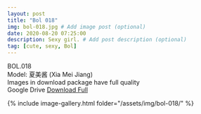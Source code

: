 ```yaml
---
layout: post
title: "Bol 018"
img: bol-018.jpg # Add image post (optional)
date: 2020-08-20 07:25:00
description: Sexy girl. # Add post description (optional)
tag: [cute, sexy, Bol]
---
```

BOL.018  
Model: 夏美酱 (Xia Mei Jiang)                                                                      
Images in download package have full quality                    
Google Drive [Download Full](http://gestyy.com/ew2YMB)

{% include image-gallery.html folder="/assets/img/bol-018/" %}
